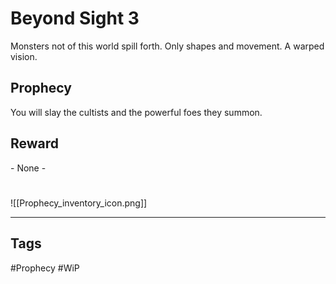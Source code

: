 # Beyond Sight 3
Monsters not of this world spill forth. Only shapes and movement. A warped vision.
## Prophecy
You will slay the cultists and the powerful foes they summon.
## Reward
\- None -

#
![[Prophecy_inventory_icon.png]]

---
## Tags
#Prophecy
#WiP 